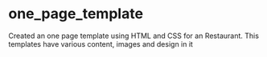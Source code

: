 # one_page_template
Created an one page template using HTML and CSS for an Restaurant. This templates have various content, images and design in it 

